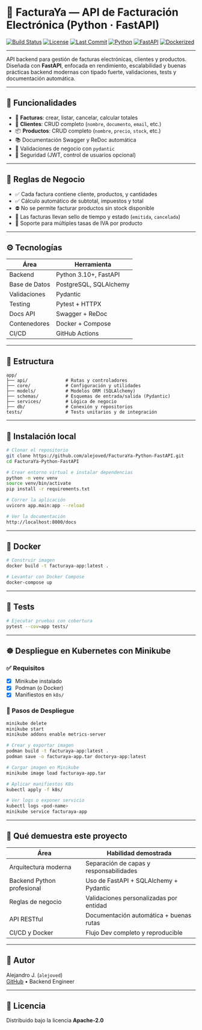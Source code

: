 
# 📄 FacturaYa — API de Facturación Electrónica (Python · FastAPI)

[![Build Status](https://github.com/alejoved/FacturaYa-Python-FastAPI/actions/workflows/ci.yml/badge.svg)](https://github.com/alejoved/FacturaYa-Python-FastAPI/actions)
[![License](https://img.shields.io/github/license/alejoved/FacturaYa-Python-FastAPI)](LICENSE)
[![Last Commit](https://img.shields.io/github/last-commit/alejoved/FacturaYa-Python-FastAPI)](https://github.com/alejoved/FacturaYa-Python-FastAPI/commits)
[![Python](https://img.shields.io/badge/python-3.10+-blue.svg)](https://www.python.org/)
[![FastAPI](https://img.shields.io/badge/FastAPI-0.100+-green)](https://fastapi.tiangolo.com/)
[![Dockerized](https://img.shields.io/badge/docker-ready-blue)](#docker)

---

API backend para gestión de facturas electrónicas, clientes y productos. Diseñada con **FastAPI**, enfocada en rendimiento, escalabilidad y buenas prácticas backend modernas con tipado fuerte, validaciones, tests y documentación automática.

---

## 🚀 Funcionalidades

- 🧾 **Facturas**: crear, listar, cancelar, calcular totales  
- 👤 **Clientes**: CRUD completo (`nombre`, `documento`, `email`, etc.)  
- 📦 **Productos**: CRUD completo (`nombre`, `precio`, `stock`, etc.)  
- 📚 Documentación Swagger y ReDoc automática  
- 🧠 Validaciones de negocio con `pydantic`  
- 🔐 Seguridad (JWT, control de usuarios opcional)

---

## 🧩 Reglas de Negocio

- ✅ Cada factura contiene cliente, productos, y cantidades  
- ✅ Cálculo automático de subtotal, impuestos y total  
- ⛔ No se permite facturar productos sin stock disponible  
- 📆 Las facturas llevan sello de tiempo y estado (`emitida`, `cancelada`)  
- 🧾 Soporte para múltiples tasas de IVA por producto

---

## ⚙️ Tecnologías

| Área           | Herramienta           |
|----------------|------------------------|
| Backend        | Python 3.10+, FastAPI  |
| Base de Datos  | PostgreSQL, SQLAlchemy |
| Validaciones   | Pydantic               |
| Testing        | Pytest + HTTPX         |
| Docs API       | Swagger + ReDoc        |
| Contenedores   | Docker + Compose       |
| CI/CD          | GitHub Actions         |

---

## 📁 Estructura

```
app/
├── api/              # Rutas y controladores
├── core/             # Configuración y utilidades
├── models/           # Modelos ORM (SQLAlchemy)
├── schemas/          # Esquemas de entrada/salida (Pydantic)
├── services/         # Lógica de negocio
├── db/               # Conexión y repositorios
tests/                # Tests unitarios y de integración
```

---

## 🧪 Instalación local

```bash
# Clonar el repositorio
git clone https://github.com/alejoved/FacturaYa-Python-FastAPI.git
cd FacturaYa-Python-FastAPI

# Crear entorno virtual e instalar dependencias
python -m venv venv
source venv/bin/activate
pip install -r requirements.txt

# Correr la aplicación
uvicorn app.main:app --reload

# Ver la documentación
http://localhost:8000/docs
```

---

## 🐳 Docker

```bash
# Construir imagen
docker build -t facturaya-app:latest .

# Levantar con Docker Compose
docker-compose up
```

---

## 🧪 Tests

```bash
# Ejecutar pruebas con cobertura
pytest --cov=app tests/
```
---

## ☸️ Despliegue en Kubernetes con Minikube

### ✅ Requisitos
- [x] Minikube instalado
- [x] Podman (o Docker)
- [x] Manifiestos en `k8s/`

### 🚀 Pasos de Despliegue
```bash
minikube delete
minikube start
minikube addons enable metrics-server

# Crear y exportar imagen
podman build -t facturaya-app:latest .
podman save -o facturaya-app.tar doctorya-app:latest

# Cargar imagen en Minikube
minikube image load facturaya-app.tar

# Aplicar manifiestos K8s
kubectl apply -f k8s/

# Ver logs o exponer servicio
kubectl logs <pod-name>
minikube service facturaya-app
```

---

## 📌 Qué demuestra este proyecto

| Área                      | Habilidad demostrada                     |
|---------------------------|------------------------------------------|
| Arquitectura moderna      | Separación de capas y responsabilidades  |
| Backend Python profesional| Uso de FastAPI + SQLAlchemy + Pydantic  |
| Reglas de negocio         | Validaciones personalizadas por entidad  |
| API RESTful               | Documentación automática + buenas rutas  |
| CI/CD y Docker            | Flujo Dev completo y reproducible        |

---

## 👤 Autor

Alejandro J. (`alejoved`)  
[GitHub](https://github.com/alejoved) • Backend Engineer

---

## 📄 Licencia

Distribuido bajo la licencia **Apache‑2.0**